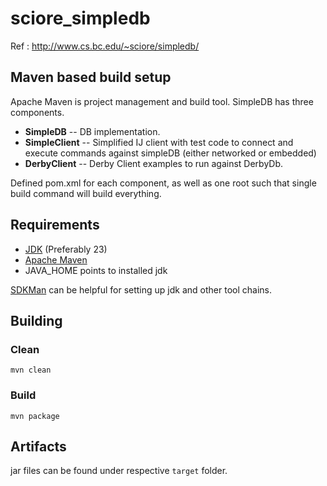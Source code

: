 # sciore_simpledb


Ref : http://www.cs.bc.edu/~sciore/simpledb/


## Maven based build setup
Apache Maven is project management and build tool. SimpleDB has three components.
* **SimpleDB** -- DB implementation. 
* **SimpleClient** -- Simplified IJ client with test code to connect and execute commands against simpleDB (either networked or embedded) 
* **DerbyClient** -- Derby Client examples to run against DerbyDb. 

Defined pom.xml for each component, as well as one root such that single build command will build everything.

## Requirements
* [JDK](https://adoptium.net/temurin/releases/?version=23) (Preferably 23) 
* [Apache Maven](https://maven.apache.org/install.html)
* JAVA_HOME points to installed jdk 

[SDKMan](https://sdkman.io/) can be helpful for setting up jdk and other tool chains. 

## Building
### Clean
``` mvn clean ```

### Build
```mvn package```

## Artifacts 
jar files can be found under respective `target` folder.
